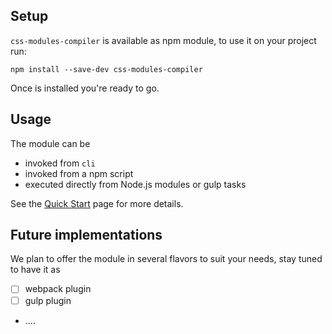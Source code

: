 ## Setup

`css-modules-compiler` is available as npm module, to use it on your project run:

```shell
npm install --save-dev css-modules-compiler
```

Once is installed you're ready to go.

## Usage

The module can be

* invoked from `cli`
* invoked from a npm script
* executed directly from Node.js modules or gulp tasks

See the [Quick Start](./quick-start.md) page for more details.

## Future implementations

We plan to offer the module in several flavors to suit your needs, stay tuned to have it as

* [ ] webpack plugin
* [ ] gulp plugin
* ....
